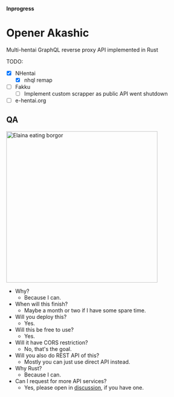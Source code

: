 #### Inprogress
# Opener Akashic
Multi-hentai GraphQL reverse proxy API implemented in Rust

TODO:
- [x] NHentai
    - [X] nhql remap
- [ ] Fakku
    - [ ] Implement custom scrapper as public API went shutdown
- [ ] e-hentai.org

## QA
<img width=400 src="https://user-images.githubusercontent.com/35027979/133552450-0dd6e24e-6c80-4658-be9b-72fd8308efbd.png" alt="Elaina eating borgor" />

- Why?
    - Because I can.
- When will this finish?
    - Maybe a month or two if I have some spare time.
- Will you deploy this?
    - Yes.
- Will this be free to use?
    - Yes.
- Will it have CORS restriction?
    - No, that's the goal.
- Will you also do REST API of this?
    - Mostly you can just use direct API instead.
- Why Rust?
    - Because I can.
- Can I request for more API services?
    - Yes, please open in [discussion](https://github.com/SaltyAom/opener-akashic/discussions), if you have one.
